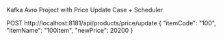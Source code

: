 Kafka Avro Project with Price Update Case + Scheduler

POST http://localhost:8181/api/products/price/update
{
    "itemCode": "100",
    "itemName": "100Item",
    "newPrice": 20200
}
